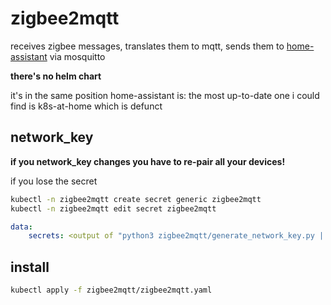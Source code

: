 # zigbee2mqtt

receives zigbee messages, translates them to mqtt, sends them to [home-assistant](/home-assistant/) via mosquitto

**there's no helm chart**

it's in the same position home-assistant is: the most up-to-date one i could find is k8s-at-home which is defunct

## network_key

**if you network_key changes you have to re-pair all your devices!**

if you lose the secret

```bash
kubectl -n zigbee2mqtt create secret generic zigbee2mqtt
kubectl -n zigbee2mqtt edit secret zigbee2mqtt
```

```yaml
data:
    secrets: <output of "python3 zigbee2mqtt/generate_network_key.py | base64" >
```

## install

```bash
kubectl apply -f zigbee2mqtt/zigbee2mqtt.yaml
```
